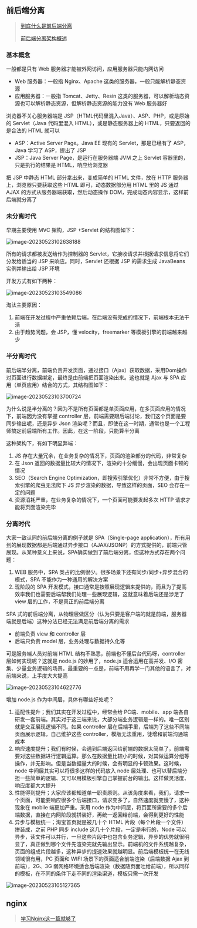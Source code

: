 ## 前后端分离

> [到底什么是前后端分离](https://blog.csdn.net/fuhanghang/article/details/119729232)
>
> [前后端分离架构概述](https://blog.csdn.net/fuzhongmin05/article/details/81591072)

### 基本概念

一般都是只有 Web 服务器才能被外网访问，应用服务器只能内网访问

- Web 服务器：一般指 Nginx、Apache 这类的服务器，一般只能解析静态资源
- 应用服务器：一般指 Tomcat、Jetty、Resin 这类的服务器，可以解析动态资源也可以解析静态资源，但解析静态资源的能力没有 Web 服务器好



浏览器不关心服务器端是 JSP（HTML代码里混入Java）、ASP、PHP，或是原始的 Servlet（Java 代码里混入 HTML），或是静态服务器上的 HTML，只要返回的是合法的 HTML 就可以

- ASP：Active Server Page。Java EE 现有的 Servlet，那是已经有了 ASP，Java 学习了 ASP，提出了 JSP
- JSP：Java Server Page，是运行在服务器端 JVM 之上 Servlet 容器里的，只是执行的结果是 HTML，响应给浏览器

把 JSP 中静态 HTML 部分拿出来，变成简单的 HTML 文件，放在 HTTP 服务器上，浏览器只要获取这些 HTML 即可，动态数据部分用 HTML 里的 JS 通过 AJAX 的方式从服务器端获取，然后动态操作 DOM，完成动态内容显示，这样前后端就分离了

### 未分离时代

早期主要使用 MVC 架构，JSP +Servlet 的结构图如下：

![image-20230523102638188](E:\learn\lagouBigFront\md\Engineering\img\image-20230523102638188.png)

所有的请求都被发送给作为控制器的 Servlet，它接收请求并根据请求信息将它们分发给适当的 JSP 来响应。同时，Servlet 还根据 JSP 的需求生成 JavaBeans 实例并输出给 JSP 环境

开发方式有如下两种：

![image-20230523103549086](https://gitee.com/lilyn/pic/raw/master/lagoulearn-img/image-20230523103549086.png)

淘汰主要原因：

1. 前端在开发过程中严重依赖后端，在后端没有完成的情况下，前端根本无法干活
2. 由于趋势问题，会 JSP，懂 velocity，freemarker 等模板引擎的前端越来越少

### 半分离时代

前后端半分离，前端负责开发页面，通过接口（Ajax）获取数据，采用Dom操作对页面进行数据绑定，最终是由前端把页面渲染出来。这也就是 Ajax 与 SPA 应用（单页应用）结合的方式，其结构图如下：

![image-20230523103700724](https://gitee.com/lilyn/pic/raw/master/lagoulearn-img/image-20230523103700724.png)

为什么说是半分离的？因为不是所有页面都是单页面应用，在多页面应用的情况下，前端因为没有掌握 controller 层，前端需要跟后端讨论，我们这个页面是要同步输出呢，还是异步 Json 渲染呢？而且，即使在这一时期，通常也是一个工程师搞定前后端所有工作。因此，在这一阶段，只能算半分离

这种架构下，有如下明显弊端：

1. JS 存在大量冗余，在业务复杂的情况下，页面的渲染部分的代码，非常复杂
2. 在 Json 返回的数据量比较大的情况下，渲染的十分缓慢，会出现页面卡顿的情况
3. SEO（Search Engine Optimization，即搜索引擎优化）非常不方便，由于搜索引擎的爬虫无法爬下 JS 异步渲染的数据，导致这样的页面，SEO 会存在一定的问题
4. 资源消耗严重，在业务复杂的情况下，一个页面可能要发起多次 HTTP 请求才能将页面渲染完毕

### 分离时代

大家一致认同的前后端分离的例子就是 SPA（Single-page application），所有用到的展现数据都是后端通过异步接口（AJAX/JSONP）的方式提供的，前端只管展现。从某种意义上来说，SPA确实做到了前后端分离，但这种方式存在两个问题：

1. WEB 服务中，SPA 类占的比例很少。很多场景下还有同步/同步+异步混合的模式，SPA 不能作为一种通用的解决方案
2. 现阶段的 SPA 开发模式，接口通常是按照展现逻辑来提供的，而且为了提高效率我们也需要后端帮我们处理一些展现逻辑，这就意味着后端还是涉足了 view 层的工作，不是真正的前后端分离

SPA 式的前后端分离，从物理层做区分（认为只要是客户端的就是前端，服务器端就是后端）这种分法已经无法满足前后端分离的需求

- 前端负责 view 和 controller 层
- 后端只负责 model 层，业务处理与数据持久化等

可是服务端人员对前端 HTML 结构不熟悉，前端也不懂后台代码呀，controller 层如何实现呢？这就是 node.js 的妙用了，node.js 适合运用在高并发、I/O 密集、少量业务逻辑的场景。最重要的一点是，前端不用再学一门其他的语言了，对前端来说，上手度大大提高

![image-20230523104622776](https://gitee.com/lilyn/pic/raw/master/lagoulearn-img/image-20230523104622776.png)

增加 node.js 作为中间层，具体有哪些好处呢？

1. 适配性提升；我们其实在开发过程中，经常会给 PC端、mobile、app 端各自研发一套前端。其实对于这三端来说，大部分端业务逻辑是一样的。唯一区别就是交互展现逻辑不同。如果 controller 层在后端手里，后端为了这些不同端页面展示逻辑，自己维护这些 controller，模版无法重用，徒增和前端沟通端成本
2. 响应速度提升；我们有时候，会遇到后端返回给前端的数据太简单了，前端需要对这些数据进行逻辑运算。那么在数据量比较小的时候，对其做运算分组等操作，并无影响。但是当数据量大的时候，会有明显的卡顿效果。这时候，node 中间层其实可以将很多这样的代码放入 node 层处理、也可以替后端分担一些简单的逻辑、又可以用模板引擎自己掌握前台的输出。这样做灵活度、响应度都大大提升
3. 性能得到提升；大家应该都知道单一职责原则。从该角度来看，我们，请求一个页面，可能要响应很多个后端接口，请求变多了，自然速度就变慢了，这种现象在 mobile 端更加严重。采用 node 作为中间层，将页面所需要的多个后端数据，直接在内网阶段就拼装好，再统一返回给前端，会得到更好的性能
4. 异步与模板统一；淘宝首页就是被几十个 HTML 片段（每个片段一个文件）拼装成，之前 PHP 同步 include 这几十个片段，一定是串行的，Node 可以异步，读文件可以并行，一旦这些片段中也包含业务逻辑，异步的优势就很明显了，真正做到哪个文件先渲染完就先输出显示。前端机的文件系统越复杂，页面的组成片段越多，这种异步的提速效果就越明显。前后端模板统一在无线领域很有用，PC 页面和 WIFI 场景下的页面适合前端渲染（后端数据 Ajax 到前端），2G、3G 弱网络环境适合后端渲染（数据随页面吐给前端），所以同样的模板，在不同的条件下走不同的渲染渠道，模板只需一次开发

![image-20230523105127365](https://gitee.com/lilyn/pic/raw/master/lagoulearn-img/image-20230523105127365.png)

## nginx

> [学习Nginx这一篇就够了](https://mp.weixin.qq.com/s/copyuj8KjyJHCD0k7ZRGrg)
